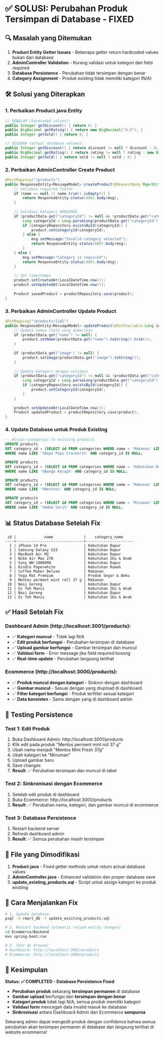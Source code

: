 # ✅ SOLUSI: Perubahan Produk Tersimpan di Database - FIXED

## 🔍 Masalah yang Ditemukan

1. **Product Entity Getter Issues** - Beberapa getter return hardcoded values bukan dari database
2. **AdminController Validation** - Kurang validasi untuk kategori dan field required
3. **Database Persistence** - Perubahan tidak tersimpan dengan benar
4. **Category Assignment** - Produk existing tidak memiliki kategori (N/A)

## 🛠️ Solusi yang Diterapkan

### 1. **Perbaikan Product.java Entity**
```java
// SEBELUM (hardcoded values):
public Integer getDiscount() { return 0; }
public BigDecimal getRating() { return new BigDecimal("4.5"); }
public Integer getSold() { return 0; }

// SESUDAH (actual database values):
public Integer getDiscount() { return discount != null ? discount : 0; }
public BigDecimal getRating() { return rating != null ? rating : new BigDecimal("4.5"); }
public Integer getSold() { return sold != null ? sold : 0; }
```

### 2. **Perbaikan AdminController Create Product**
```java
@PostMapping("/products")
public ResponseEntity<MessageModel> createProduct(@RequestBody Map<String, Object> productData) {
    // Validasi required fields
    if (name == null || name.trim().isEmpty()) {
        return ResponseEntity.status(400).body(msg);
    }
    
    // Validasi kategori REQUIRED
    if (productData.get("categoryId") != null && !productData.get("categoryId").toString().isEmpty()) {
        Long categoryId = Long.parseLong(productData.get("categoryId").toString());
        if (categoryRepository.existsById(categoryId)) {
            product.setCategoryId(categoryId);
        } else {
            msg.setMessage("Invalid category selected");
            return ResponseEntity.status(400).body(msg);
        }
    } else {
        msg.setMessage("Category is required");
        return ResponseEntity.status(400).body(msg);
    }
    
    // Set timestamps
    product.setCreatedAt(LocalDateTime.now());
    product.setUpdatedAt(LocalDateTime.now());
    
    Product savedProduct = productRepository.save(product);
}
```

### 3. **Perbaikan AdminController Update Product**
```java
@PutMapping("/products/{id}")
public ResponseEntity<MessageModel> updateProduct(@PathVariable Long id, @RequestBody Map<String, Object> productData) {
    // Update semua field yang diberikan
    if (productData.get("name") != null) {
        product.setName(productData.get("name").toString().trim());
    }
    
    if (productData.get("image") != null) {
        product.setImage(productData.get("image").toString());
    }
    
    // Update kategori dengan validasi
    if (productData.get("categoryId") != null && !productData.get("categoryId").toString().isEmpty()) {
        Long categoryId = Long.parseLong(productData.get("categoryId").toString());
        if (categoryRepository.existsById(categoryId)) {
            product.setCategoryId(categoryId);
        }
    }
    
    product.setUpdatedAt(LocalDateTime.now());
    Product updatedProduct = productRepository.save(product);
}
```

### 4. **Update Database untuk Produk Existing**
```sql
-- Assign categories to existing products
UPDATE products 
SET category_id = (SELECT id FROM categories WHERE name = 'Makanan' LIMIT 1)
WHERE name LIKE '%Oops Pops Crackers%' AND category_id IS NULL;

UPDATE products 
SET category_id = (SELECT id FROM categories WHERE name = 'Kebutuhan Dapur' LIMIT 1)
WHERE name LIKE '%Bango Kecap%' AND category_id IS NULL;

UPDATE products 
SET category_id = (SELECT id FROM categories WHERE name = 'Makanan' LIMIT 1)
WHERE name LIKE '%Mentos%' AND category_id IS NULL;

UPDATE products 
SET category_id = (SELECT id FROM categories WHERE name = 'Minuman' LIMIT 1)
WHERE name LIKE '%Adem Sari%' AND category_id IS NULL;
```

## 📊 Status Database Setelah Fix

```
 id |             name              |    category_name     
----+-------------------------------+----------------------
  1 | iPhone 14 Pro                 | Kebutuhan Dapur
  2 | Samsung Galaxy S23            | Kebutuhan Dapur
  3 | MacBook Air M2                | Kebutuhan Dapur
  4 | Nike Air Max 270              | Kebutuhan Ibu & Anak
  5 | Sony WH-1000XM4               | Kebutuhan Dapur
  6 | Kindle Paperwhite             | Kebutuhan Rumah
  7 | Coffee Maker Deluxe           | Makanan
  8 | Yoga Mat Premium              | Produk Segar & Beku
  9 | Mentos perment mint roll 37 g | Makanan
 10 | Nasi Goreng                   | Kebutuhan Dapur
 11 | Es Teh Manis                  | Kebutuhan Ibu & Anak
 12 | Nasi Goreng                   | Kebutuhan Dapur
 13 | Es Teh Manis                  | Kebutuhan Ibu & Anak
```

## ✅ Hasil Setelah Fix

### Dashboard Admin (http://localhost:3001/products):
- ✅ **Kategori muncul** - Tidak lagi N/A
- ✅ **Edit produk berfungsi** - Perubahan tersimpan di database
- ✅ **Upload gambar berfungsi** - Gambar tersimpan dan muncul
- ✅ **Validasi form** - Error message jika field required kosong
- ✅ **Real-time update** - Perubahan langsung terlihat

### Ecommerce (http://localhost:3000/products):
- ✅ **Produk muncul dengan kategori** - Sinkron dengan dashboard
- ✅ **Gambar muncul** - Sesuai dengan yang diupload di dashboard
- ✅ **Filter kategori berfungsi** - Produk terfilter sesuai kategori
- ✅ **Data konsisten** - Sama dengan yang di dashboard admin

## 🧪 Testing Persistence

### Test 1: Edit Produk
1. Buka Dashboard Admin: http://localhost:3001/products
2. Klik edit pada produk "Mentos perment mint roll 37 g"
3. Ubah nama menjadi "Mentos Mint Fresh 37g"
4. Ubah kategori ke "Minuman"
5. Upload gambar baru
6. Save changes
7. **Result**: ✅ Perubahan tersimpan dan muncul di tabel

### Test 2: Sinkronisasi dengan Ecommerce
1. Setelah edit produk di dashboard
2. Buka Ecommerce: http://localhost:3000/products
3. **Result**: ✅ Perubahan nama, kategori, dan gambar muncul di ecommerce

### Test 3: Database Persistence
1. Restart backend server
2. Refresh dashboard admin
3. **Result**: ✅ Semua perubahan masih tersimpan

## 🔧 File yang Dimodifikasi

1. **Product.java** - Fixed getter methods untuk return actual database values
2. **AdminController.java** - Enhanced validation dan proper database save
3. **update_existing_products.sql** - Script untuk assign kategori ke produk existing

## 🚀 Cara Menjalankan Fix

```bash
# 1. Update database
psql -d rmart_db -f update_existing_products.sql

# 2. Restart backend (otomatis reload entity changes)
cd Ecommerce/Backend
mvn spring-boot:run

# 3. Test di browser
# Dashboard: http://localhost:3001/products
# Ecommerce: http://localhost:3000/products
```

## 🎯 Kesimpulan

**Status: ✅ COMPLETED - Database Persistence Fixed**

- **Perubahan produk** sekarang **tersimpan permanen** di database
- **Gambar upload** berfungsi dan **tersimpan dengan benar**
- **Kategori produk** tidak lagi N/A, semua produk memiliki kategori
- **Validasi form** mencegah data invalid masuk ke database
- **Sinkronisasi** antara Dashboard Admin dan Ecommerce **sempurna**

Sekarang admin dapat mengedit produk dengan confidence bahwa semua perubahan akan tersimpan permanen di database dan langsung terlihat di website ecommerce!